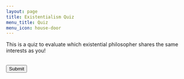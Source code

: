```yaml
---
layout: page
title: Existentialism Quiz
menu_title: Quiz
menu_icon: house-door
---
```


<p>
    This is a quiz to evaluate which existential philosopher shares the same interests as you!
</p>


<div id="quiz"></div>
<br>
<button id="button">Submit</button>
<div id="result"></div>
    
<script>
    // modified code from: https://stackoverflow.com/questions/54635773/javascript-quiz-get-selected-radio-button-value-and-compare-to-correct-answer
    // overall website stolen from: https://github.com/Jean-Golding-Institute/hackathon-template
    var answers = ['Very much like me', 'Mostly like me', 'Somewhat like me', 'Not much like me', 'Not like me at all']
    
    const weights = new Map([['Very much like me', 1], ['Mostly like me',0.5], ['Somewhat like me', 0], ['Not much like me', -0.5], ['Not like me at all', -1]])
    var philScores = new Map([["beauvoir", 0], ["camus", 0], ["heidegger", 0], ["kierkegaard", 0], ["nietzsche", 0], ["sartre", 0]])
    
    var myQuestions = {
    q1: { // unique id for every question
        question: 'It comforts you to believe that God does not exist',
        agreePhil: ["nietzsche", "sartre"],
        disagreePhil: ["kierkegaard"],
    },
    q2: {
        question: 'You enjoy stories rather than complex theoretical pieces',
        agreePhil: ["camus", "beauvoir", "kierkegaard"],
        disagreePhil: ["heidegger", "nietzsche"],
    },
    q3: {
        question: 'You’d rather live an exciting, fast-paced life and die young than live comfortably to an old age.',
        agreePhil: ["Heidegger"],
        disagreePhil: ["kierkegaard", "camus"],
    },
    q4: {
        question: 'You believe that the world should function in a way that ensures just outcomes, whenever possible',
        agreePhil: ["beauvoir"],
        disagreePhil: ["nietzsche", "camus"],
    },
    q5: {
        question: 'You believe that we have a responsibility to freely act to protect the freedom of others',
        agreePhil: ["beauvoir", "camus", "sartre"],
        disagreePhil: ["nietzsche"],
    },
    q6: {
        question: 'You feel that, sometimes, ethical principles can be overruled by divine intervention',
        agreePhil: ["kierkegaard"],
        disagreePhil: ["beauvoir", "nietzsche", "sartre"],
    },
    q7: {
        question: 'You believe that humans have both consciousness and a self',
        agreePhil: ["camus", "sartre"],
        disagreePhil: ["heidegger", "kierkegaard"],
    },
    q8: {
        question: 'You\’re the life of the party',
        agreePhil: ["beauvoir", "camus"],
        disagreePhil: ["nietzsche", "sartre"],
    },
    q9: {
        question: 'You\’re willing to go to extreme lengths to see your goals accomplished',
        agreePhil: ["sartre"],
        disagreePhil: ["beauvoir", "camus"],
    },
    q10: {
        question: 'You believe that rules are important and should always be followed',
        agreePhil: ["kierkegaard"],
        disagreePhil: ["camus", "nietzsche"],
    },
    q11: {
        question: 'You are a person of principle: when you find a suitable guiding philosophy, you tend to do everything you can to live by it',
        agreePhil: ["kierkegaard"],
        disagreePhil: ["heidegger"],
    },
    q12: {
        question: 'Whenever possible, you try to make definite choices rather than \“go with the flow.\”',
        agreePhil: ["kierkegaard", "sartre"],
        disagreePhil: ["camus", "heidegger"],
    },
    q13: {
        question: 'You find that people give too much credence to arbitrary labels placed on them, either by themselves or by others',
        agreePhil: ["camus", "sartre"],
        disagreePhil: ["kierkegaard", "nietzsche"],
    },
    q14: {
        question: 'You value power, and, whenever possible, will go to great lengths to obtain it',
        agreePhil: ["camus", "nietzsche"],
        disagreePhil: [],
    },
    q15: {
        question: 'You don\’t think existence should be studied; it should be experienced',
        agreePhil: ["camus", "heidegger"],
        disagreePhil: ["kierkegaard", "sartre"],
    },
    q16: {
        question: 'You believe we still have a long way to go in achieving equality of the sexes',
        agreePhil: ["beauvoir", "sartre"],
        disagreePhil: ["heidegger", "nietzsche"],
    },
    q17: {
        question: 'You are attracted to other people and make new friends easily',
        agreePhil: ["beauvoir", "camus"],
        disagreePhil: ["kierkegaard", "nietzsche"],
    },
    q18: {
        question: 'Doing the right thing is your most important value',
        agreePhil: ["beauvoir", "kierkegaard"],
        disagreePhil: ["camus", "nietzsche"],
    },
    q19: {
        question: 'You find your purpose by putting faith in something larger than yourself, such as a God or some other spiritual principle',
        agreePhil: ["kierkegaard"],
        disagreePhil: ["camus", "sartre"],
    },
    q20: {
        question: 'You take stock of your life by looking at all that you can still accomplish, rather than all that your past achievements',
        agreePhil: ["nietzsche", "sartre"],
        disagreePhil: ["kierkegaard", "heidegger"],
    },
};

/*********************************************************************/

var quiz_id = document.getElementById('quiz');
var submitButton = document.getElementById('button');
var userAnswers = {}; // store the selected answers in this object, indexed by question id

/*********************************************************************/

var aQuestion;
Object.keys(myQuestions).forEach((questionId, arrayIndex) => {
    aQuestion = myQuestions[questionId];
    var questionContainer = document.createElement('div');
    var questionLabel = document.createElement('label');
    var optionContainer = document.createElement('section');
    
    answers.forEach((answer) => {
        var radioButton = generateRadioButton(questionId, answer);
        optionContainer.appendChild(radioButton);
    });

    questionLabel.innerText = `\n${arrayIndex + 1}. ${aQuestion.question}\n`;

    questionContainer.appendChild(questionLabel);
    questionContainer.appendChild(optionContainer);
    quiz_id.appendChild(questionContainer);
});

/*********************************************************************/

function getWeight(answer) {
    return weights.get(answer);
}

function showResults(params) {
    // Do your things
    // console.log(userAnswers);
    Object.keys(myQuestions).forEach((questionId, arrayIndex) => {
        aQuestion = myQuestions[questionId];
        aQuestion.agreePhil.forEach((phil) => {
            philScores.set(phil, philScores.get(phil) + getWeight(userAnswers[questionId]))
        });

        aQuestion.disagreePhil.forEach((phil) => {
            philScores.set(phil, philScores.get(phil) - getWeight(userAnswers[questionId]))
        });
    });

    // find max score
    var maxphil = "camus"
    philScores.forEach((score, phil) => {
        if (score > philScores.get(maxphil)) {
            maxphil = phil;
        }
        //var resultContainer = document.createElement('label');
        //resultContainer.innerText = `${phil}. ${score}\n`;
        //quiz_id.appendChild(resultContainer);
    });

    window.location.replace(maxphil);
}

/*********************************************************************/

submitButton.addEventListener('click', showResults);

/*********************************************************************/

function generateRadioButton(groupId, value) {
    var container = document.createElement('div');
    var label = document.createElement('label');
    var radioButton = document.createElement('input');

    radioButton.className = 'answers';
    radioButton.type = 'radio';
    radioButton.id = groupId;
    radioButton.value = value;
    radioButton.name = groupId;
    radioButton.addEventListener('input', (event) => {
        userAnswers[groupId] = event.currentTarget.value;
    });

    label.innerText = value;
    label.htmlFor = value;

    container.appendChild(radioButton);
    container.appendChild(label);

    return container;
}

</script>